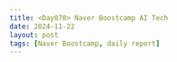 ```yaml
---
title: <Day070> Naver Boostcamp AI Tech
date: 2024-11-22
layout: post
tags: [Naver Boostcamp, daily report]
---
```

